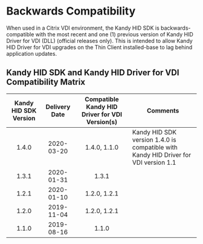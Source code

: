 # Backwards Compatibility

When used in a Citrix VDI environment, the Kandy HID SDK is backwards-compatible with the most recent and one (1) previous version of Kandy HID Driver for VDI (DLL) (official releases only). This is intended to allow Kandy HID Driver for VDI upgrades on the Thin Client installed-base to lag behind application updates.

## Kandy HID SDK and Kandy HID Driver for VDI Compatibility Matrix

| Kandy HID SDK Version | Delivery Date | Compatible Kandy HID Driver for VDI Version(s)  | Comments                                                        |
| :-------------------: | :-----------: | :---------------------------------------------: | --------------------------------------------------------------- |
| 1.4.0                 | 2020-03-20    | 1.4.0, 1.1.0                                    | Kandy HID SDK version 1.4.0 is compatible with Kandy HID Driver for VDI version 1.1 |               
| 1.3.1                 | 2020-01-31    | 1.3.1                                           | |
| 1.2.1                 | 2020-01-10    | 1.2.0, 1.2.1                                    | |
| 1.2.0                 | 2019-11-04    | 1.2.0, 1.2.1                                    | |
| 1.1.0                 | 2019-08-16    | 1.1.0                                           | |

